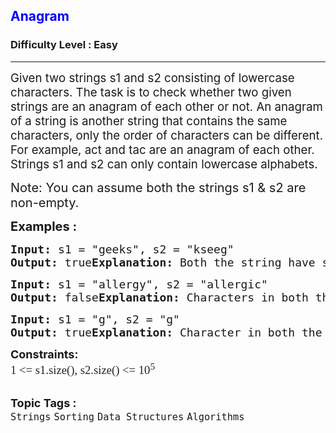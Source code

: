 <h2><a herf="https://www.geeksforgeeks.org/problems/anagram-1587115620/1"><span style="color: blue">Anagram</span></a></h2>
<h3>Difficulty Level : Easy</h3>
<hr>
<div class="problems_problem_content__Xm_eO">
    <p><span style="font-size: 14pt;">Given two strings s1 and s2 consisting of lowercase characters. The task is to check whether two given strings are an anagram of each other or not. An anagram of a string is another string that contains the same characters, only the order of characters can be different. For example, act and tac are an anagram of each other. Strings s1 and s2 can only contain lowercase alphabets.</span></p>
    <p><span style="font-size: 20px;">Note: You can assume both the strings s1 & s2 are non-empty.</span></p>
    <p><span style="font-size: 20px;"><strong>Examples :</strong></span></p>
    <pre><span style="font-size: 18px;"><strong>Input:</strong><strong> </strong>s1 = "geeks", s2 = "kseeg"<br><strong>Output: </strong>true<strong>Explanation:</strong> Both the string have same characters with same frequency. So, they are anagrams. </span></pre>
    <pre><span style="font-size: 18px;"><strong>Input:</strong><strong> </strong>s1 = "allergy", s2 = "allergic"<br><strong>Output: </strong>false<strong>Explanation:</strong> Characters in both the strings are not same, so they are not anagrams. </span></pre>
    <pre><span style="font-size: 18px;"><strong>Input:</strong><strong> </strong>s1 = "g", s2 = "g"<br><strong>Output: </strong>true<strong>Explanation:</strong> Character in both the strings are same, so they are anagrams. </span></pre>
    <p><span style="font-size: 18px;"><strong>Constraints:</strong><br><span style="font-size: 14pt;"><span style="color: #1e2229; font-family: Nunito; background-color: #ffffff;">1 &lt;= s1.size(), s2.size() &lt;= 10<sup>5</sup></span></span><br></span></p>
</div>
<br>
<span style=font-size:18px><strong>Topic Tags : </strong><br><code>Strings</code>&nbsp;<code>Sorting</code>&nbsp;<code>Data Structures</code>&nbsp;<code>Algorithms</code>&nbsp;